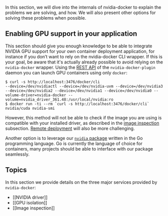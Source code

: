 In this section, we will dive into the internals of nvidia-docker to explain the problems we are solving, and how. We will also present other options for solving these problems when possible.  

## Enabling GPU support in your application

This section should give you enough knowledge to be able to integrate NVIDIA GPU support for your own container deployment application, for instance if you don’t want to rely on the nvidia-docker CLI wrapper. If this is your goal, be aware that it's actually already possible to avoid relying on the `nvidia-docker` wrapper. Using the [REST API](nvidia-docker-plugin#rest-api) of the `nvidia-docker-plugin` daemon you can launch GPU containers using only `docker`:
```
$ curl -s http://localhost:3476/docker/cli
--device=/dev/nvidiactl --device=/dev/nvidia-uvm --device=/dev/nvidia3 --device=/dev/nvidia2 --device=/dev/nvidia1 --device=/dev/nvidia0 --volume-driver=nvidia-docker --volume=nvidia_driver_361.48:/usr/local/nvidia:ro
$ docker run -ti --rm `curl -s http://localhost:3476/docker/cli` nvidia/cuda nvidia-smi
```
However, this method will not be able to check if the image you are using is compatible with your installed driver, as described in the [image inspection](Image-inspection) subsection. [Remote deployment](Remote-deployment) will also be more challenging.

Another option is to leverage our [`nvidia` package](https://github.com/NVIDIA/nvidia-docker/tree/master/tools/src/nvidia) written in the Go programming language. Go is currently the language of choice for containers, many projects should be able to interface with our package seamlessly.

## Topics
In this section we provide details on the three major services provided by `nvidia-docker`:

* [[NVIDIA driver]]
* [[GPU isolation]]
* [[Image inspection]]